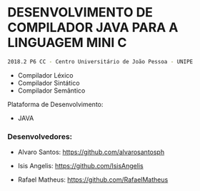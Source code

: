 # DESENVOLVIMENTO DE COMPILADOR JAVA PARA A LINGUAGEM MINI C

```sh
2018.2 P6 CC - Centro Universitário de João Pessoa - UNIPE
```
* Compilador Léxico
* Compilador Sintático
* Compilador Semântico

Plataforma de Desenvolvimento: 

* JAVA

### Desenvolvedores:
* Alvaro Santos:
https://github.com/alvarosantosph

* Isis Angelis:
https://github.com/IsisAngelis

* Rafael Matheus:
https://github.com/RafaelMatheus



